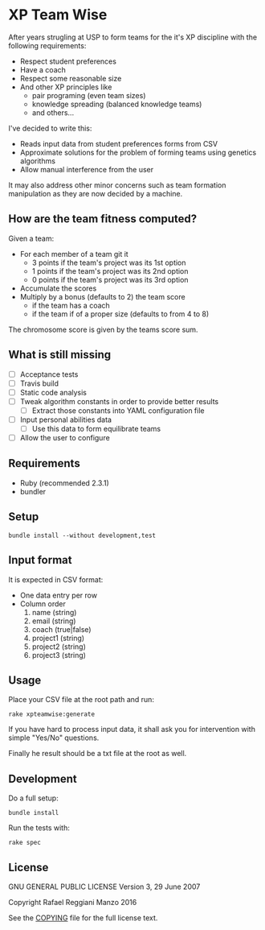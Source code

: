 # XP Team Wise

After years strugling at USP to form teams for the it's XP discipline with the following requirements:

* Respect student preferences
* Have a coach
* Respect some reasonable size
* And other XP principles like
  - pair programing (even team sizes)
  - knowledge spreading (balanced knowledge teams)
  - and others...

I've decided to write this:

* Reads input data from student preferences forms from CSV
* Approximate solutions for the problem of forming teams using genetics algorithms
* Allow manual interference from the user

It may also address other minor concerns such as team formation manipulation as they are now decided by a machine.

## How are the team fitness computed?

Given a team:

* For each member of a team git it
  - 3 points if the team's project was its 1st option
  - 1 points if the team's project was its 2nd option
  - 0 points if the team's project was its 3rd option
* Accumulate the scores
* Multiply by a bonus (defaults to 2) the team score
  - if the team has a coach
  - if the team if of a proper size (defaults to from 4 to 8)

The chromosome score is given by the teams score sum.

## What is still missing

* [ ] Acceptance tests
* [ ] Travis build
* [ ] Static code analysis
* [ ] Tweak algorithm constants in order to provide better results
  - [ ] Extract those constants into YAML configuration file
* [ ] Input personal abilities data
  - [ ] Use this data to form equilibrate teams
* [ ] Allow the user to configure

## Requirements

* Ruby (recommended 2.3.1)
* bundler

## Setup

```shell
bundle install --without development,test
```

## Input format

It is expected in CSV format:

* One data entry per row
* Column order
  1. name (string)
  2. email (string)
  3. coach (true|false)
  4. project1 (string)
  5. project2 (string)
  6. project3 (string)

## Usage

Place your CSV file at the root path and run:

```shell
rake xpteamwise:generate
```

If you have hard to process input data, it shall ask you for intervention with simple "Yes/No" questions.

Finally he result should be a txt file at the root as well.

## Development

Do a full setup:

```shell
bundle install
```

Run the tests with:

```shell
rake spec
```

## License

GNU GENERAL PUBLIC LICENSE
Version 3, 29 June 2007

Copyright Rafael Reggiani Manzo 2016

See the [COPYING](COPYING) file for the full license text.
